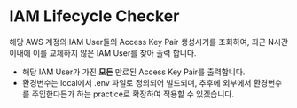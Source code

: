 # IAM Lifecycle Checker

해당 AWS 계정의 IAM User들의 Access Key Pair 생성시기를 조회하여, 최근 N시간 이내에 이를 교체하지 않은 IAM User를 찾아 출력 합니다.

- 해당 IAM User가 가진 **모든** 만료된 Access Key Pair를 출력합니다.
- 환경변수는 local에서 .env 파일로 정의되어 빌드되며, 추후에 외부에서 환경변수를 주입한다든가 하는 practice로 확장하여 적용할 수 있겠습니다.